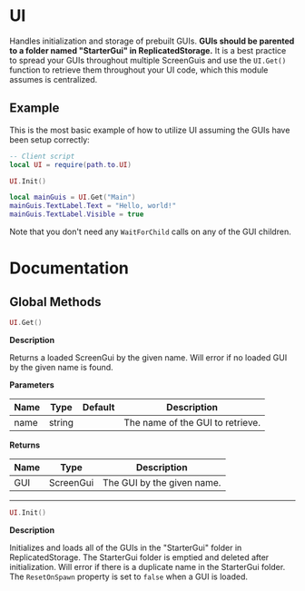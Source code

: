 # UI
Handles initialization and storage of prebuilt GUIs. **GUIs should be parented to a folder named "StarterGui" in ReplicatedStorage.** It is a best practice to spread your GUIs throughout multiple ScreenGuis and use the `UI.Get()` function to retrieve them throughout your UI code, which this module assumes is centralized.

## Example

This is the most basic example of how to utilize UI assuming the GUIs have been setup correctly:
```lua
-- Client script
local UI = require(path.to.UI)

UI.Init()

local mainGuis = UI.Get("Main")
mainGuis.TextLabel.Text = "Hello, world!"
mainGuis.TextLabel.Visible = true
```
Note that you don't need any `WaitForChild` calls on any of the GUI children.

# Documentation

## Global Methods

```lua
UI.Get()
```

**Description**

Returns a loaded ScreenGui by the given name. Will error if no loaded GUI by the given name is found.

**Parameters**

| Name | Type | Default | Description |
| --- | --- | --- | --- |
| name | string | | The name of the GUI to retrieve. |

**Returns**

| Name | Type | Description |
| --- | --- | --- |
| GUI | ScreenGui | The GUI by the given name. |

---

```lua
UI.Init()
```

**Description**

Initializes and loads all of the GUIs in the "StarterGui" folder in ReplicatedStorage. The StarterGui folder is emptied and deleted after initialization. Will error if there is a duplicate name in the StarterGui folder. The `ResetOnSpawn` property is set to `false` when a GUI is loaded.